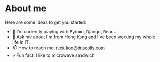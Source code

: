 # About me

Here are some ideas to get you started:

- 🌱 I’m currently playing with Python, Django, React...
- 💬 Ask me about I'm from Hong Kong and I've been working my whole life in IT.
- 📫 How to reach me: nick.koo@driscolls.com
- ⚡ Fun fact: I like to microwave sandwich

